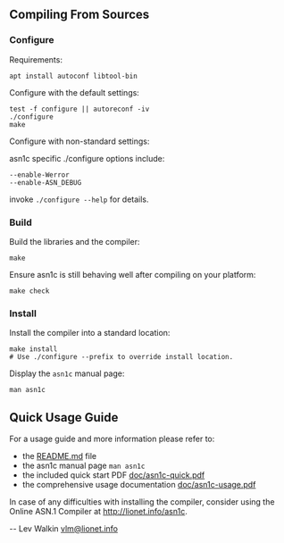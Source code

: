 
## Compiling From Sources

### Configure
Requirements:

    apt install autoconf libtool-bin

Configure with the default settings:

    test -f configure || autoreconf -iv
    ./configure
    make

Configure with non-standard settings:

asn1c specific ./configure options include:

    --enable-Werror
    --enable-ASN_DEBUG

invoke `./configure --help` for details.

### Build

Build the libraries and the compiler:

    make

Ensure asn1c is still behaving well after compiling on your platform:

    make check

### Install

Install the compiler into a standard location:

    make install
    # Use ./configure --prefix to override install location.

Display the `asn1c` manual page:

    man asn1c

## Quick Usage Guide

For a usage guide and more information please refer to:

 * the [README.md](README.md) file
 * the asn1c manual page `man asn1c`
 * the included quick start PDF [doc/asn1c-quick.pdf](doc/asn1c-quick.pdf)
 * the comprehensive usage documentation [doc/asn1c-usage.pdf](doc/asn1c-usage.pdf)

In case of any difficulties with installing the compiler, consider using
the Online ASN.1 Compiler at http://lionet.info/asn1c.

-- 
Lev Walkin
vlm@lionet.info
